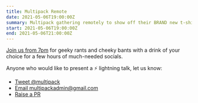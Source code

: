 ```yaml
---
title: Multipack Remote
date: 2021-05-06T19:00:00Z
summary: Multipack gathering remotely to show off their BRAND new t-shirts.
start: 2021-05-06T19:00:00Z
end: 2021-05-06T21:00:00Z
---
```

[Join us from 7pm](https://ti.to/multipack/may2021) for geeky rants and cheeky bants with a drink of your choice for a few hours of much-needed socials.

Anyone who would like to present a ⚡️ lightning talk, let us know:

- [Tweet @multipack](https://twitter.com/multipack)
- [Email multipackadmin@gmail.com](mailto:multipackadmin@gmail.com)
- [Raise a PR](https://github.com/multipack/website/compare)
